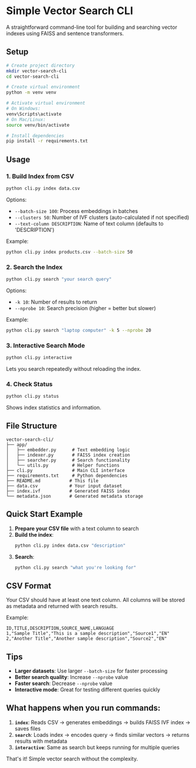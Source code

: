 # Simple Vector Search CLI

A straightforward command-line tool for building and searching vector indexes using FAISS and sentence transformers.

## Setup

```bash
# Create project directory
mkdir vector-search-cli
cd vector-search-cli

# Create virtual environment
python -m venv venv

# Activate virtual environment
# On Windows:
venv\Scripts\activate
# On Mac/Linux:
source venv/bin/activate

# Install dependencies
pip install -r requirements.txt
```

## Usage

### 1. Build Index from CSV

```bash
python cli.py index data.csv
```

Options:
- `--batch-size 100`: Process embeddings in batches
- `--clusters 50`: Number of IVF clusters (auto-calculated if not specified)
- `--text-column DESCRIPTION`: Name of text column (defaults to 'DESCRIPTION')

Example:
```bash
python cli.py index products.csv --batch-size 50
```

### 2. Search the Index

```bash
python cli.py search "your search query"
```

Options:
- `-k 10`: Number of results to return
- `--nprobe 10`: Search precision (higher = better but slower)

Example:
```bash
python cli.py search "laptop computer" -k 5 --nprobe 20
```

### 3. Interactive Search Mode

```bash
python cli.py interactive
```

Lets you search repeatedly without reloading the index.

### 4. Check Status

```bash
python cli.py status
```

Shows index statistics and information.

## File Structure

```
vector-search-cli/
├── app/
│   ├── embedder.py      # Text embedding logic
│   ├── indexer.py       # FAISS index creation
│   ├── searcher.py      # Search functionality
│   └── utils.py         # Helper functions
├── cli.py               # Main CLI interface
├── requirements.txt     # Python dependencies
├── README.md           # This file
├── data.csv            # Your input dataset
├── index.ivf           # Generated FAISS index
└── metadata.json       # Generated metadata storage
```

## Quick Start Example

1. **Prepare your CSV file** with a text column to search
2. **Build the index**:
   ```bash
   python cli.py index data.csv "description"
   ```
3. **Search**:
   ```bash
   python cli.py search "what you're looking for"
   ```

## CSV Format

Your CSV should have at least one text column. All columns will be stored as metadata and returned with search results.

Example:
```csv
ID,TITLE,DESCRIPTION,SOURCE_NAME,LANGUAGE
1,"Sample Title","This is a sample description","Source1","EN"
2,"Another Title","Another sample description","Source2","EN"
```

## Tips

- **Larger datasets**: Use larger `--batch-size` for faster processing
- **Better search quality**: Increase `--nprobe` value
- **Faster search**: Decrease `--nprobe` value
- **Interactive mode**: Great for testing different queries quickly

## What happens when you run commands:

1. **`index`**: Reads CSV → generates embeddings → builds FAISS IVF index → saves files
2. **`search`**: Loads index → encodes query → finds similar vectors → returns results with metadata
3. **`interactive`**: Same as search but keeps running for multiple queries

That's it! Simple vector search without the complexity.